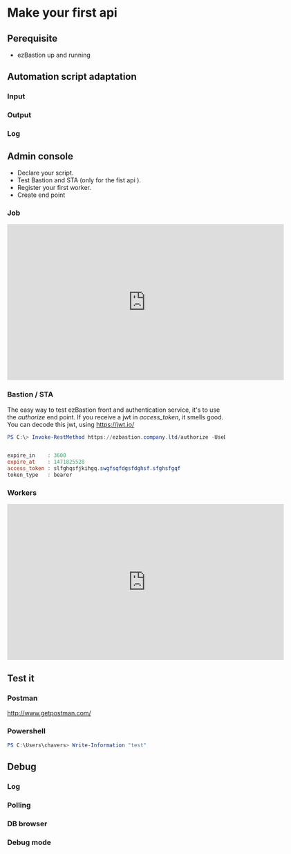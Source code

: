 # Make your first api

## Perequisite

- ezBastion up and running



## Automation script adaptation

### Input

### Output

### Log

## Admin console

- Declare your script.
- Test Bastion and STA (only for the fist api ).
- Register your first worker.
- Create end point

### Job



<iframe width="640" height="360" src="https://www.youtube.com/embed/SqhZ5o1MK1o?rel=0&amp;controls=0&amp;showinfo=0" frameborder="0" allow="accelerometer; autoplay; encrypted-media; gyroscope; picture-in-picture" allowfullscreen></iframe>


### Bastion / STA
The easy way to test ezBastion front and authentication service, it's to use the *authorize* end point. If you receive a jwt in *access_token*, it smells good. You can decode this jwt, using https://jwt.io/ 
```powershell
PS C:\> Invoke-RestMethod https://ezbastion.company.ltd/authorize -UseDefaultCredentials


expire_in    : 3600
expire_at    : 1471825528
access_token : slfghqsfjkihgq.swgfsqfdgsfdghsf.sfghsfgqf
token_type   : bearer

```
### Workers

<iframe width="640" height="360" src="https://www.youtube.com/embed/EBb47HLt98I?rel=0&amp;controls=0&amp;showinfo=0" frameborder="0" allow="accelerometer; autoplay; encrypted-media; gyroscope; picture-in-picture" allowfullscreen></iframe>

## Test it

### Postman

http://www.getpostman.com/

### Powershell

```powershell
PS C:\Users\chavers> Write-Information "test"
```
## Debug

### Log

### Polling

### DB browser

### Debug mode

